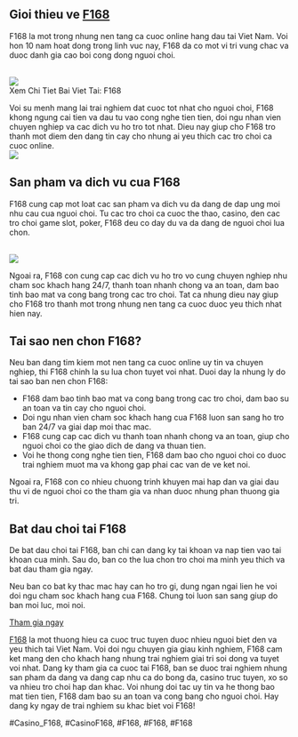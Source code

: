 <h2>Gioi thieu ve <a href="https://f168.onl/">F168</a></h2><p>F168 la mot trong nhung nen tang ca cuoc online hang dau tai Viet Nam. Voi hon 10 nam hoat dong trong linh vuc nay, F168 da co mot vi tri vung chac va duoc danh gia cao boi cong dong nguoi choi.</p><br><img src="https://shopifydev.io/wp-content/uploads/2025/02/casino.png"></br>
Xem Chi Tiet Bai Viet Tai: F168<p>Voi su menh mang lai trai nghiem dat cuoc tot nhat cho nguoi choi, F168 khong ngung cai tien va dau tu vao cong nghe tien tien, doi ngu nhan vien chuyen nghiep va cac dich vu ho tro tot nhat. Dieu nay giup cho F168 tro thanh mot diem den dang tin cay cho nhung ai yeu thich cac tro choi ca cuoc online.<br><img src="https://shopifydev.io/wp-content/uploads/2025/02/ban-ca.png"></br><h2>San pham va dich vu cua F168</h2><p>F168 cung cap mot loat cac san pham va dich vu da dang de dap ung moi nhu cau cua nguoi choi. Tu cac tro choi ca cuoc the thao, casino, den cac tro choi game slot, poker, F168 deu co day du va da dang de nguoi choi lua chon.</p><br><img src="https://shopifydev.io/wp-content/uploads/2025/02/dich-vu-cham-soc-khach-hang-chuyen-nghiep.jpg"></br><p>Ngoai ra, F168 con cung cap cac dich vu ho tro vo cung chuyen nghiep nhu cham soc khach hang 24/7, thanh toan nhanh chong va an toan, dam bao tinh bao mat va cong bang trong cac tro choi. Tat ca nhung dieu nay giup cho F168 tro thanh mot trong nhung nen tang ca cuoc duoc yeu thich nhat hien nay.<h2>Tai sao nen chon F168?</h2><p>Neu ban dang tim kiem mot nen tang ca cuoc online uy tin va chuyen nghiep, thi F168 chinh la su lua chon tuyet voi nhat. Duoi day la nhung ly do tai sao ban nen chon F168:</p><ul>
<li>F168 dam bao tinh bao mat va cong bang trong cac tro choi, dam bao su an toan va tin cay cho nguoi choi.</li>
<li>Doi ngu nhan vien cham soc khach hang cua F168 luon san sang ho tro ban 24/7 va giai dap moi thac mac.</li>
<li>F168 cung cap cac dich vu thanh toan nhanh chong va an toan, giup cho nguoi choi co the giao dich de dang va thuan tien.</li>
<li>Voi he thong cong nghe tien tien, F168 dam bao cho nguoi choi co duoc trai nghiem muot ma va khong gap phai cac van de ve ket noi.</li>
</ul><p>Ngoai ra, F168 con co nhieu chuong trinh khuyen mai hap dan va giai dau thu vi de nguoi choi co the tham gia va nhan duoc nhung phan thuong gia tri.<h2>Bat dau choi tai F168</h2><p>De bat dau choi tai F168, ban chi can dang ky tai khoan va nap tien vao tai khoan cua minh. Sau do, ban co the lua chon tro choi ma minh yeu thich va bat dau tham gia ngay.</p><p>Neu ban co bat ky thac mac hay can ho tro gi, dung ngan ngai lien he voi doi ngu cham soc khach hang cua F168. Chung toi luon san sang giup do ban moi luc, moi noi.</p><a class="btn" href="https://f168.net/">Tham gia ngay</a><p><a href="https://f168.onl/">F168</a> la mot thuong hieu ca cuoc truc tuyen duoc nhieu nguoi biet den va yeu thich tai Viet Nam. Voi doi ngu chuyen gia giau kinh nghiem, F168 cam ket mang den cho khach hang nhung trai nghiem giai tri soi dong va tuyet voi nhat. Dang ky tham gia ca cuoc tai F168, ban se duoc trai nghiem nhung san pham da dang va dang cap nhu ca do bong da, casino truc tuyen, xo so va nhieu tro choi hap dan khac. Voi nhung doi tac uy tin va he thong bao mat tien tien, F168 dam bao su an toan va cong bang cho nguoi choi. Hay dang ky ngay de trai nghiem su khac biet voi F168!</p>
#Casino_F168, #CasinoF168, #F168, #F168, #F168
